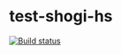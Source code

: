 # test-shogi-hs

[![Build status][travis-image]][travis-url]

[travis-image]: https://travis-ci.org/mizunashi-mana/test-shogi-hs.svg?branch=master
[travis-url]: https://travis-ci.org/mizunashi-mana/test-shogi-hs
